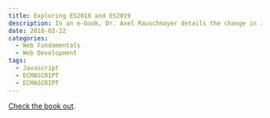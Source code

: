 ```yaml
---
title: Exploring ES2018 and ES2019
description: In an e-book, Dr. Axel Rauschmayer details the change in JavaScript
date: 2018-02-22
categories:
  - Web Fundamentals
  - Web Development
tags:
  - Javascript
  - ECMASCRIPT
  - ECMASCRIPT
---
```


[Check the book out](https://www.google.com/search?q=Exploring+ES2018+and+ES2019+Dr.+Axel+Rauschmayer).
